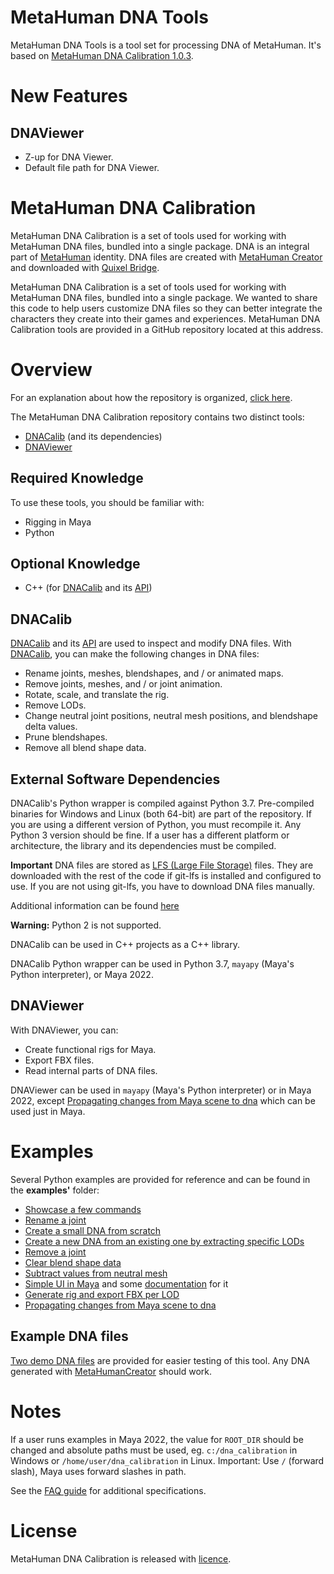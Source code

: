 # MetaHuman DNA Tools
MetaHuman DNA Tools is a tool set for processing DNA of MetaHuman. It's based on [MetaHuman DNA Calibration 1.0.3](https://github.com/EpicGames/MetaHuman-DNA-Calibration/tree/1.0.3).  

# New Features
## DNAViewer
- Z-up for DNA Viewer.  
- Default file path for DNA Viewer. 

# MetaHuman DNA Calibration
MetaHuman DNA Calibration is a set of tools used for working with MetaHuman DNA files, bundled into a single package.
DNA is an integral part of [MetaHuman](https://www.unrealengine.com/en-US/metahuman) identity.
DNA files are created with [MetaHuman Creator](https://metahuman.unrealengine.com/) and downloaded with 
[Quixel Bridge](https://docs.metahuman.unrealengine.com/en-US/downloading-metahumans-with-quixel-bridge/).

MetaHuman DNA Calibration is a set of tools used for working with MetaHuman DNA files, bundled into a single package. We wanted to share this code to help users customize DNA files so they can better integrate the characters they create into their games and experiences.
MetaHuman DNA Calibration tools are provided in a GitHub repository located at this address.


# Overview
For an explanation about how the repository is organized, [click here](docs/repository_organization.md).

The MetaHuman DNA Calibration repository contains two distinct tools:
- [DNACalib](docs/dnacalib.md) (and its dependencies) 
- [DNAViewer](docs/dna_viewer.md)


## Required Knowledge
To use these tools, you should be familiar with:
- Rigging in Maya
- Python

## Optional Knowledge
- C++ (for [DNACalib](docs/dnacalib.md) and its [API](docs/dnacalib_api.md))


## DNACalib
[DNACalib](docs/dnacalib.md) and its [API](docs/dnacalib_api.md) are used to inspect and modify DNA files. With [DNACalib](docs/dnacalib.md), you can make the following changes in DNA files:
- Rename joints, meshes, blendshapes, and / or animated maps.
- Remove joints, meshes, and / or joint animation.
- Rotate, scale, and translate the rig.
- Remove LODs.
- Change neutral joint positions, neutral mesh positions, and blendshape delta values.
- Prune blendshapes.
- Remove all blend shape data.


## External Software Dependencies
DNACalib's Python wrapper is compiled against Python 3.7. Pre-compiled binaries for Windows and Linux (both 64-bit) are part of the repository.
If you are using a different version of Python, you must recompile it. Any Python 3 version should be fine.
If a user has a different platform or architecture, the library and its dependencies must be compiled.

**Important**
DNA files are stored as [LFS (Large File Storage)](https://git-lfs.github.com/) files. They are downloaded with the rest of the code if 
git-lfs is installed and configured to use. If you are not using git-lfs, you have to download DNA files manually. 

Additional information can be found [here](docs/faq.md#fix--runtimeerror--error-loading-dna--dna-signature-mismatched-expected-dna-got-ver-)

**Warning:** 
Python 2 is not supported.

DNACalib can be used in C++ projects as a C++ library.

DNACalib Python wrapper can be used in Python 3.7, `mayapy` (Maya's Python interpreter), or Maya 2022.


## DNAViewer
With DNAViewer, you can:
- Create functional rigs for Maya.
- Export FBX files.
- Read internal parts of DNA files.

DNAViewer can be used in `mayapy` (Maya's Python interpreter) or in Maya 2022, except [Propagating changes from Maya scene to dna](/examples/dna_viewer_grab_changes_from_scene_and_propagate_to_dna.py) which can be used just in Maya.

# Examples
Several Python examples are provided for reference and can be found in the **examples'** folder:
- [Showcase a few commands](/examples/dnacalib_demo.py)
- [Rename a joint](/examples/dnacalib_rename_joint_demo.py)
- [Create a small DNA from scratch](/examples/dna_demo.py)
- [Create a new DNA from an existing one by extracting specific LODs](/examples/dnacalib_lod_demo.py)
- [Remove a joint](/examples/dnacalib_remove_joint.py)
- [Clear blend shape data](/examples/dnacalib_clear_blend_shapes.py)
- [Subtract values from neutral mesh](/examples/dnacalib_neutral_mesh_subtract.py)
- [Simple UI in Maya](examples/dna_viewer_run_in_maya.py) and some [documentation](docs/dna_viewer.md#usage-in-maya) for it
- [Generate rig and export FBX per LOD](examples/dna_viewer_demo.py)
- [Propagating changes from Maya scene to dna](/examples/dna_viewer_grab_changes_from_scene_and_propagate_to_dna.py)

## Example DNA files
[Two demo DNA files](data/dna) are provided for easier testing of this tool. Any DNA generated with [MetaHumanCreator](https://www.unrealengine.com/en-US/metahuman)
should work.

# Notes
If a user runs examples in Maya 2022, the value for `ROOT_DIR` should be changed and absolute paths must be used, 
eg. `c:/dna_calibration` in Windows or `/home/user/dna_calibration` in Linux. Important: Use `/` (forward slash), Maya uses forward slashes in path.

See the [FAQ guide](docs/faq.md) for additional specifications.

# License
MetaHuman DNA Calibration is released with [licence](LICENSE).
